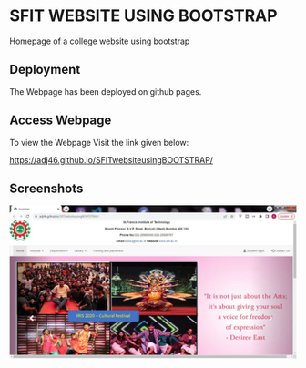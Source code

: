 
# SFIT WEBSITE USING BOOTSTRAP

Homepage of a college website using bootstrap


## Deployment

The Webpage has been deployed on github pages.

## Access Webpage

To view the Webpage Visit the link given below:

https://adj46.github.io/SFITwebsiteusingBOOTSTRAP/


## Screenshots

![App Screenshot](images/site.JPG)

